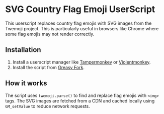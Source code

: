# SVG Country Flag Emoji UserScript

This userscript replaces country flag emojis with SVG images from the Twemoji project. This is particularly useful in browsers like Chrome where some flag emojis may not render correctly.

## Installation

1.  Install a userscript manager like [Tampermonkey](https://www.tampermonkey.net/) or [Violentmonkey](https://violentmonkey.github.io/).
2.  Install the script from [Greasy Fork](https://greasyfork.org/en/scripts/499718-svg-country-flag-emoji-q).

## How it works

The script uses `twemoji.parse()` to find and replace flag emojis with `<img>` tags. The SVG images are fetched from a CDN and cached locally using `GM_setValue` to reduce network requests.
